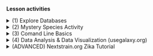 **Lesson activities**


<details><summary>(1) Explore Databases</summary>
<p>
**Databases** 
	
1. We will be using the National Center for Biotechnology Information (NCBI) Genbank Database in our next activity:
	- NCBI: <https://www.ncbi.nlm.nih.gov/>

2. **Interactive Question**: What are other public databases that contain genetic information or metadata?
	- Answer after question prompt #1 on the shared [google doc](https://docs.google.com/document/d/1xgxABsq-lf71GnMk180G3FDiJ3OnkGJtF5Jm5-WaY4Y/edit?usp=sharing). 

3. How to use NCBI's Genbank database:
	- Introduction to NCBI Basic Local Alignment Search Tool (`BLAST`) `BLAST` is a program that can detect sequence similarity between a Query sequence and sequences within a database. 
	- There are great existing tutorials and slides that have been shared to better understand the NCBI's `BLAST` alignment algorithm.
		- <http://www.shodor.org/media/content//petascale/materials/dataIntensive/BLAST/BLAST_Intro_pdf.pdf>
		- <https://community.gep.wustl.edu/wiki/images/2/28/2011_8b_BLASTrv7_rev.pdf>

</p>
</details>

<details><summary>(2) Mystery Species Activity</summary>
<p>
**Let's get started:**

1. Open the mystery species data file: mystery_species.fasta.txt
2. Navigate to [NCBI Blast](https://blast.ncbi.nlm.nih.gov/Blast.cgi)
3. Choose any DNA sequence from the file and copy the sequence. 
4. Paste the sequence in the "Enter Query Sequence" window.
5. Search all "Standard databases (nr etc.)"  for "Highly similar sequences (megablast)"
6. Investigate the top match. Use a search engine to retrieve a photo of your mystery species!

</p>
</details>


<details><summary>(3) Comand Line Basics </summary>
<p>

**Follow UNIX Setup instructions used in The Carpentries** <https://carpentries.org/> : 

- Window's users install Git for Windows
	- <https://gitforwindows.org/>

**Useful Links**

- Command Line for Mac and Windows
	- Lesson 1: <https://swcarpentry.github.io/shell-novice/01-intro/index.html>
	- Lesson 2: <https://swcarpentry.github.io/shell-novice/02-filedir/index.html>
	- Lesson 3: <https://swcarpentry.github.io/shell-novice/03-create/index.html>
	
</p>
</details>
		

<details><summary>(4) Data Analysis & Data Visualization (usegalaxy.org) </summary>
<p>

**Sign up and Tutorial Steps**

1. Sign-up for a Galaxy account at usegalaxy.org
2. Upload sequences file to UseGalaxy.org instance.
(Zika data from Next Strain.org; https://nextstrain.org/zika)
3. Run Multiple Sequence Alignment using MAFFT.
4. Visualize the alignment. 
	- Integrated MSA Viewer vs IGV.
	- Interpret the results.
5. Tree building (zika virus; https://nextstrain.org/zika)
	- Generate a Phylogeny (study evolution) using IQtree.
	- Visualize the phylogeny using the integrated "Phylogenetic Tree Visualization" tool.

**Useful Links** 

- Introduction to Galaxy
	- <https://galaxyproject.org/learn/>
	- <https://training.galaxyproject.org/training-material/topics/introduction/>
</p>
</details>

<details><summary>(ADVANCED) Nextstrain.org Zika Tutorial </summary>
<p>

1. Follow the Next Strain tutorial on how to set up a visualization of Zika virus data: <https://nextstrain.org/docs/tutorials/zika>.
2. Follow Installation/Setup Instructions.
- Helpful Tips: 
	- Install latest version of Node.js : <https://nodejs.org/en/>
	- Best to Install Augur & Auspice with Conda.
3. Follow the commands to analyze the data provided.

####Note: Update to last command in Zika Tutorial
- "Explore the Results" to work with the latest version of augur. 

```
augur export v2 \
  --tree results/tree.nwk \
  --metadata data/metadata.tsv \
  --node-data results/branch_lengths.json \
              results/traits.json \
              results/nt_muts.json \
              results/aa_muts.json \
  --colors config/colors.tsv \
  --lat-longs config/lat_longs.tsv \
  --auspice-config config/auspice_config.json \
  --output auspice/zika.json \
```

</p>
</details>







